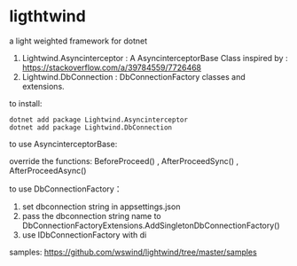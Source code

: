 # ligthtwind

a light weighted framework for dotnet

1. Lightwind.Asyncinterceptor : A AsyncinterceptorBase Class inspired by : <https://stackoverflow.com/a/39784559/7726468>
2. Lightwind.DbConnection : DbConnectionFactory classes and extensions.

to install:
```
dotnet add package Lightwind.Asyncinterceptor
dotnet add package Lightwind.DbConnection
```

to use AsyncinterceptorBase:

override the functions: BeforeProceed() , AfterProceedSync() , AfterProceedAsync()

to use DbConnectionFactory：

1. set dbconnection string in appsettings.json 
2. pass the dbconnection string name to DbConnectionFactoryExtensions.AddSingletonDbConnectionFactory() 
3. use IDbConnectionFactory with di

samples: <https://github.com/wswind/lightwind/tree/master/samples>